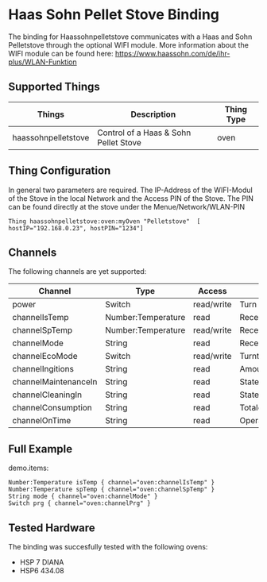# Haas Sohn Pellet Stove Binding

The binding for Haassohnpelletstove communicates with a Haas and Sohn Pelletstove through the optional
WIFI module. More information about the WIFI module can be found here: https://www.haassohn.com/de/ihr-plus/WLAN-Funktion

## Supported Things

| Things | Description  | Thing Type |
|--------|--------------|------------|
| haassohnpelletstove | Control of a Haas & Sohn Pellet Stove| oven|


## Thing Configuration

In general two parameters are required. The IP-Address of the WIFI-Modul of the Stove in the local Network and the Access PIN of the Stove.
The PIN can be found directly at the stove under the Menue/Network/WLAN-PIN

```
Thing haassohnpelletstove:oven:myOven "Pelletstove"  [ hostIP="192.168.0.23", hostPIN="1234"]
```

## Channels

The following channels are yet supported:


| Channel | Type  | Access| Description|
|---------|-------|-------|------------|
| power| Switch | read/write|Turn the stove on/off|
|channelIsTemp|Number:Temperature|read|Receivestheactualtemperatureofthestove|
|channelSpTemp|Number:Temperature|read/write|Receivesandsetsthetargettemperatureofthestove|
|channelMode|String|read|Receivestheactualmodethestoveisinlikeheating,cooling,error,....|
|channelEcoMode|Switch|read/write|Turntheecomodeofthestoveon/off|
|channelIngitions|String|read|Amountofignition'softhestove|
|channelMaintenanceIn|String|read|Statesthenextmaintenanceinkg|
|channelCleaningIn|String|read|Statesthenextcleaningwindowinhours|
|channelConsumption|String|read|Totalconsumptionofthestove|
|channelOnTime|String|read|Operationhoursofthestove|

## Full Example

demo.items:

```
Number:Temperature isTemp { channel="oven:channelIsTemp" }
Number:Temperature spTemp { channel="oven:channelSpTemp" }
String mode { channel="oven:channelMode" }
Switch prg { channel="oven:channelPrg" }
```

## Tested Hardware

The binding was succesfully tested with the following ovens:

- HSP 7 DIANA
- HSP6 434.08
